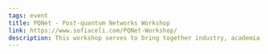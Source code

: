 ```yaml
---
tags: event
title: PQNet - Post-quantum Networks Workshop
link: https://www.sofiaceli.com/PQNet-Workshop/
description: This workshop serves to bring together industry, academia and standardization bodies to think about the task of integrating post-quantum algorithms in the networks and systems we use today.
---
```

